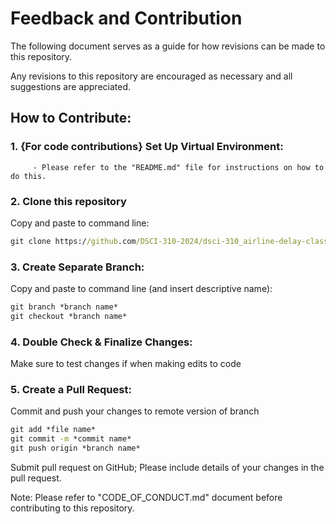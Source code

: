 # Feedback and Contribution

The following document serves as a guide for how revisions can be made to this repository.

Any revisions to this repository are encouraged as necessary and all suggestions are appreciated.


## How to Contribute:


### 1. {For code contributions} Set Up Virtual Environment:
         - Please refer to the "README.md" file for instructions on how to do this.

### 2. Clone this repository
Copy and paste to command line:
```cmd
git clone https://github.com/DSCI-310-2024/dsci-310_airline-delay-classification_group-17.git
```

### 3. Create Separate Branch:
Copy and paste to command line (and insert descriptive name):
```cmd
git branch *branch name*
git checkout *branch name*
```

### 4. Double Check & Finalize Changes:
Make sure to test changes if when making edits to code

### 5. Create a Pull Request:
Commit and push your changes to remote version of branch
```cmd
git add *file name*
git commit -m *commit name*
git push origin *branch name*
```

 Submit pull request on GitHub; Please include details of your changes 
 in the pull request.


Note: Please refer to "CODE_OF_CONDUCT.md" document before contributing to this repository.

